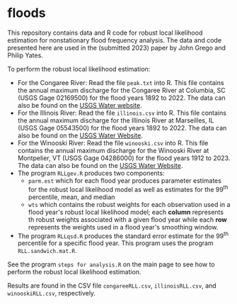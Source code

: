 # floods

This repository contains data and R code for robust local likelihood estimation for nonstationary flood frequency analysis. The data and code presented here are used in the (submitted 2023) paper by John Grego and Philip Yates.

To perform the robust local likelihood estimation:

  - For the Congaree River: Read the file `peak.txt` into R. This file contains the annual maximum discharge for the Congaree River at Columbia, SC (USGS Gage 02169500) for the flood years 1892 to 2022. The data can also be found on the [USGS Water website](https://nwis.waterdata.usgs.gov/sc/nwis/peak?site_no=02169500&agency_cd=USGS&format=html).
  - For the Illinois River: Read the file `illinois.csv` into R. This file contains the annual maximum discharge for the Illinois River at Marseilles, IL (USGS Gage 05543500) for the flood years 1892 to 2022. The data can also be found on the [USGS Water Website](https://nwis.waterdata.usgs.gov/il/nwis/peak?site_no=05543500&agency_cd=USGS&format=html).
  - For the Winooski River: Read the file `winooski.csv` into R. This file contains the annual maximum discharge for the Winooski River at Montpelier, VT (USGS Gage 04286000) for the flood years 1912 to 2023. The data can also be found on the [USGS Water Website](https://nwis.waterdata.usgs.gov/vt/nwis/peak?site_no=04286000&agency_cd=USGS&format=html).
  - The program `RLLgev.R` produces two components:
    - `parm.est` which for each flood year produces parameter estimates for the robust local likelihood model as well as estimates for the 99<sup>th</sup> percentile, mean, and median
    - `wts` which contains the robust weights for each observation used in a flood year's robust local likelihood model; each **column** represents th robust weights associated with a given flood year while each **row** represents the weights used in a flood year's smoothing window.
  - The program `RLLqsd.R` produces the standard error estimate for the 99<sup>th</sup> percentile for a specific flood year. This program uses the program `RLL.sandwich.mat.R`.

 See the program `steps for analysis.R` on the main page to see how to perform the robust local likelihood estimation.

 Results are found in the CSV file `congareeRLL.csv`, `illinoisRLL.csv`, and `winooskiRLL.csv`, respectively.
    
   
      
